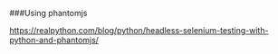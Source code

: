 ###Using phantomjs

https://realpython.com/blog/python/headless-selenium-testing-with-python-and-phantomjs/
